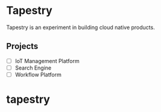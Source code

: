 # Tapestry

Tapestry is an experiment in building cloud native products.


## Projects

- [ ] IoT Management Platform
- [ ] Search Engine
- [ ] Workflow Platform
# tapestry
